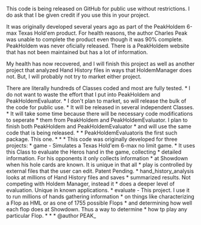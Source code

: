 This code is being released on GitHub for public use without restrictions. 
 I do ask that I be given credit if you use this in your project.
 
 It was originally developed several years ago as part of the PeakHoldem 
 6-max Texas Hold'em product. For health reasons, the author Charles Peak
 was unable to complete the product even though it was 90% complete. 
 PeakHoldem was never oficially released. There is a PeakHoldem website
 that has not been maintained but has a lot of information.
 
 My health has now recovered, and I will finish this project as well as another 
 project that analyzed Hand History files in ways that HoldemManager does not.
 But, I will probably not try to market either project. 
 
 There are literally hundreds of Classes coded and most are fully tested.
	* I do not want to waste the effort that I put into PeakHoldem and PeakHoldemEvaluator.
	* I don't plan to market, so will release the bulk of the code for public use.
	* It will be released in several independent Classes.
	* It will take some time because there will be necessary code modifications to seperate 
	* them from PeakHoldem and PeakHoldemEvaluator. I plan to finish both PeakHoldem and PeakHoldemEvaluator 
	* and will use the same code that is being released.
	* 
	* PeakHoldemEvaluatoris the first such package. This one.
	* 
	*
	 *  This code was originally developed for three projects:
	 *  	 game - Simulates a Texas Hold'em 6-max no limit game.
	 *  			It uses this Class to evaluate the Heros hand in the game, collecting
	 *  			detailed information. For his opponents it only collects information
	 *  			at Showdown when his hole cards are known. It is unique in that all
	 *  			play is controlled by external files that the user can edit. Patent Pending.
	 *  		hand_history_analysis looks at millions of Hand History files and saves
	 *  			summarized results. Not competing with Holdem Manager, instead it
	 *  			does a deeper level of evaluation. Unique in known applications. 
	 *  		evaluate - This project. I use it to run millions of hands gathering information
	 *  			on things like characterizing a Flop as HML or as one of 1755 possible Flops
	 *  			and determining how well each flop does at Showdown. Thus a way to determine
	 *  			how tp play any particular Flop. 
	 *
	 * 
	 * @author PEAK_
